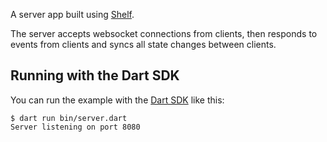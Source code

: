 A server app built using [Shelf](https://pub.dev/packages/shelf).

The server accepts websocket connections from clients, then responds to events from clients and syncs all state changes between clients.

## Running with the Dart SDK

You can run the example with the [Dart SDK](https://dart.dev/get-dart)
like this:

```
$ dart run bin/server.dart
Server listening on port 8080
```
